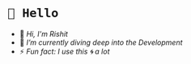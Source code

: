 # ```👋 Hello```

- 🔭 _Hi, I'm Rishit_
- 🌱 _I’m currently diving deep into the Development_
- ⚡ _Fun fact: I use this 🌀 a lot_

<!--
**rishitgupta2003/rishitgupta2003** is a ✨ _special_ ✨ repository because its `README.md` (this file) appears on your GitHub profile.

Here are some ideas to get you started:

- 🔭 I’m currently working on ...
- 🌱 I’m currently learning ...
- 👯 I’m looking to collaborate on ...
- 🤔 I’m looking for help with ...
- 💬 Ask me about ...
- 📫 How to reach me: ...
- 😄 Pronouns: ...
- ⚡ Fun fact: ...
-->
